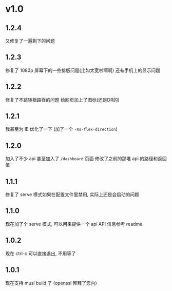 # v1.0

## 1.2.4

又修复了一遍剩下的问题

## 1.2.3

修复了 1080p 屏幕下的一些排版问题(比如太宽啦啊啊)
还有手机上的显示问题

## 1.2.2

修复了不跳转根路径的问题
给网页加上了图标(还是DR的)

## 1.2.1

我甚至为 IE 优化了一下 (加了一个 `-ms-flex-direction`)

## 1.2.0

加入了不少 api
甚至加入了 `/dashboard` 页面
修改了之前的那堆 api 的路径和返回值

## 1.1.1

修复了 serve 模式如果在配置文件里禁用, 实际上还是会启动的问题

## 1.1.0

现在加了个 serve 模式, 可以用来提供一个 api
API 信息参考 readme

## 1.0.2

现在 ctrl-c 可以直接退出, 不用等了

## 1.0.1

现在支持 musl build 了 (openssl 拜拜了您内)
